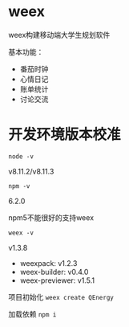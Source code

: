 # weex
weex构建移动端大学生规划软件

基本功能：
- 番茄时钟
- 心情日记
- 账单统计
- 讨论交流

# 开发环境版本校准

```node -v```

v8.11.2/v8.11.3

```npm -v```

6.2.0

npm5不能很好的支持weex

```weex -v```

v1.3.8
- weexpack: v1.2.3
- weex-builder: v0.4.0
- weex-previewer: v1.5.1

项目初始化
```weex create QEnergy```

加载依赖
```npm i```